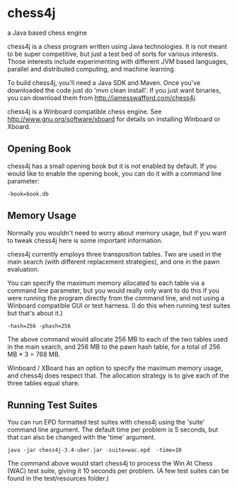 # chess4j
a Java based chess engine

chess4j is a chess program written using Java technologies. It is not meant to be super competitive, but just a test bed of sorts for various interests. Those interests include experimenting with different JVM based languages, parallel and distributed computing, and machine learning.

To build chess4j, you'll need a Java SDK and Maven.  Once you've downloaded the code just do 'mvn clean install'.  If you just want binaries, you can download them from http://jamesswafford.com/chess4j.

chess4j is a Winboard compatible chess engine.  See http://www.gnu.org/software/xboard for details on installing Winboard or Xboard.

## Opening Book

chess4j has a small opening book but it is not enabled by default.  If you
would like to enable the opening book, you can do it with a command line parameter:

```-book=book.db```


## Memory Usage

Normally you wouldn't need to worry about memory usage, but if you want to tweak
chess4j here is some important information.

chess4j currently employs three transposition tables.  Two are used in the main 
search (with different replacement strategies), and one in the pawn evaluation. 
 
You can specify the maximum memory allocated to each table via a command line
parameter, but you would really only want to do this if you were running the program 
directly from the command line, and not using a Winboard compatible GUI or test harness. 
(I do this when running test suites but that's about it.)  

```
-hash=256 -phash=256
``` 

The above command would allocate 256 MB to each of the two tables used in the main search,
and 256 MB to the pawn hash table, for a total of 256 MB * 3 = 768 MB.  
 
Winboard / XBoard has an option to specify the maximum memory usage, and chess4j does
respect that.  The allocation strategy is to give each of the three tables equal share.


## Running Test Suites

You can run EPD formatted test suites with chess4j using the 'suite' command line argument.  The
default time per problem is 5 seconds, but that can also be changed with the 'time'
argument.

```
java -jar chess4j-3.4-uber.jar -suite=wac.epd  -time=10
```

The command above would start chess4j to process the Win At Chess (WAC) test suite,
giving it 10 seconds per problem.  (A few test suites can be found in the test/resources folder.)
